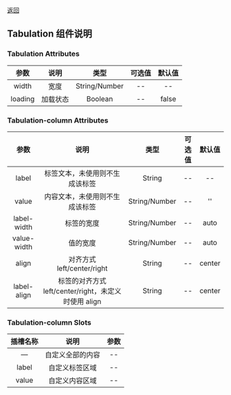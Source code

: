 [返回](/README.md)

## Tabulation 组件说明

### Tabulation Attributes
|  参数   |   说明   |     类型      | 可选值 | 默认值 |
| :-----: | :------: | :-----------: | :----: | :----: |
|  width  |   宽度   | String/Number |   --   |   --   |
| loading | 加载状态 |    Boolean    |   --   | false  |

### Tabulation-column Attributes
|    参数     |                         说明                         |     类型      | 可选值 | 默认值 |
| :---------: | :--------------------------------------------------: | :-----------: | :----: | :----: |
|    label    |            标签文本，未使用则不生成该标签            |    String     |   --   |   --   |
|    value    |            内容文本，未使用则不生成该标签            | String/Number |   --   |   ''   |
| label-width |                      标签的宽度                      | String/Number |   --   |  auto  |
| value-width |                       值的宽度                       | String/Number |   --   |  auto  |
|    align    |              对齐方式 left/center/right              |    String     |   --   | center |
| label-align | 标签的对齐方式 left/center/right，未定义时使用 align |    String     |   --   | center |

### Tabulation-column Slots
| 插槽名称 |       说明       | 参数  |
| :------: | :--------------: | :---: |
|    —     | 自定义全部的内容 |  --   |
|  label   |  自定义标签区域  |  --   |
|  value   |  自定义内容区域  |  --   |